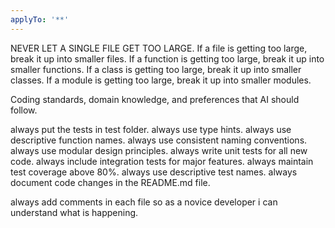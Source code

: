 ```yaml
---
applyTo: '**'
---
```

NEVER LET A SINGLE FILE GET TOO LARGE.  If a file is getting too large, break it up into smaller files.  If a function is getting too large, break it up into smaller functions.  If a class is getting too large, break it up into smaller classes.  If a module is getting too large, break it up into smaller modules.

Coding standards, domain knowledge, and preferences that AI should follow.

always put the tests in test folder. always use type hints.   always use descriptive function names.  always use consistent naming conventions.  always use modular design principles.  always write unit tests for all new code.  always include integration tests for major features.  always maintain test coverage above 80%.  always use descriptive test names.  always document code changes in the README.md file.

always add comments in each file so as a novice developer i can understand what is happening. 

